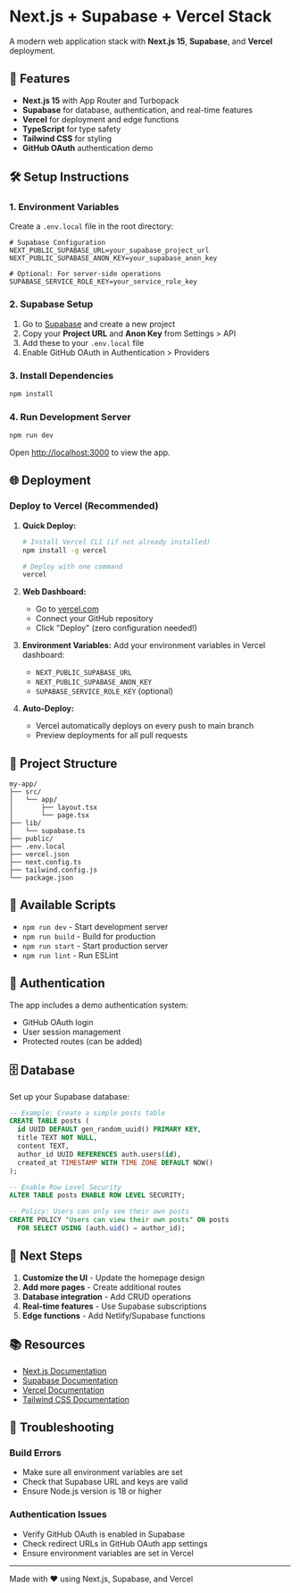 # Next.js + Supabase + Vercel Stack

A modern web application stack with **Next.js 15**, **Supabase**, and **Vercel** deployment.

## 🚀 Features

- **Next.js 15** with App Router and Turbopack
- **Supabase** for database, authentication, and real-time features
- **Vercel** for deployment and edge functions
- **TypeScript** for type safety
- **Tailwind CSS** for styling
- **GitHub OAuth** authentication demo

## 🛠️ Setup Instructions

### 1. Environment Variables

Create a `.env.local` file in the root directory:

```env
# Supabase Configuration
NEXT_PUBLIC_SUPABASE_URL=your_supabase_project_url
NEXT_PUBLIC_SUPABASE_ANON_KEY=your_supabase_anon_key

# Optional: For server-side operations
SUPABASE_SERVICE_ROLE_KEY=your_service_role_key
```

### 2. Supabase Setup

1. Go to [Supabase](https://supabase.com) and create a new project
2. Copy your **Project URL** and **Anon Key** from Settings > API
3. Add these to your `.env.local` file
4. Enable GitHub OAuth in Authentication > Providers

### 3. Install Dependencies

```bash
npm install
```

### 4. Run Development Server

```bash
npm run dev
```

Open [http://localhost:3000](http://localhost:3000) to view the app.

## 🌐 Deployment

### Deploy to Vercel (Recommended)

1. **Quick Deploy:**
   ```bash
   # Install Vercel CLI (if not already installed)
   npm install -g vercel
   
   # Deploy with one command
   vercel
   ```

2. **Web Dashboard:**
   - Go to [vercel.com](https://vercel.com)
   - Connect your GitHub repository
   - Click "Deploy" (zero configuration needed!)

3. **Environment Variables:**
   Add your environment variables in Vercel dashboard:
   - `NEXT_PUBLIC_SUPABASE_URL`
   - `NEXT_PUBLIC_SUPABASE_ANON_KEY`
   - `SUPABASE_SERVICE_ROLE_KEY` (optional)

4. **Auto-Deploy:**
   - Vercel automatically deploys on every push to main branch
   - Preview deployments for all pull requests

## 📁 Project Structure

```
my-app/
├── src/
│   └── app/
│       ├── layout.tsx
│       └── page.tsx
├── lib/
│   └── supabase.ts
├── public/
├── .env.local
├── vercel.json
├── next.config.ts
├── tailwind.config.js
└── package.json
```

## 🔧 Available Scripts

- `npm run dev` - Start development server
- `npm run build` - Build for production
- `npm run start` - Start production server
- `npm run lint` - Run ESLint

## 🔐 Authentication

The app includes a demo authentication system:
- GitHub OAuth login
- User session management
- Protected routes (can be added)

## 🗄️ Database

Set up your Supabase database:

```sql
-- Example: Create a simple posts table
CREATE TABLE posts (
  id UUID DEFAULT gen_random_uuid() PRIMARY KEY,
  title TEXT NOT NULL,
  content TEXT,
  author_id UUID REFERENCES auth.users(id),
  created_at TIMESTAMP WITH TIME ZONE DEFAULT NOW()
);

-- Enable Row Level Security
ALTER TABLE posts ENABLE ROW LEVEL SECURITY;

-- Policy: Users can only see their own posts
CREATE POLICY "Users can view their own posts" ON posts
  FOR SELECT USING (auth.uid() = author_id);
```

## 🎯 Next Steps

1. **Customize the UI** - Update the homepage design
2. **Add more pages** - Create additional routes
3. **Database integration** - Add CRUD operations
4. **Real-time features** - Use Supabase subscriptions
5. **Edge functions** - Add Netlify/Supabase functions

## 📚 Resources

- [Next.js Documentation](https://nextjs.org/docs)
- [Supabase Documentation](https://supabase.com/docs)
- [Vercel Documentation](https://vercel.com/docs)
- [Tailwind CSS Documentation](https://tailwindcss.com/docs)

## 🐛 Troubleshooting

### Build Errors
- Make sure all environment variables are set
- Check that Supabase URL and keys are valid
- Ensure Node.js version is 18 or higher

### Authentication Issues
- Verify GitHub OAuth is enabled in Supabase
- Check redirect URLs in GitHub OAuth app settings
- Ensure environment variables are set in Vercel

---

Made with ❤️ using Next.js, Supabase, and Vercel
